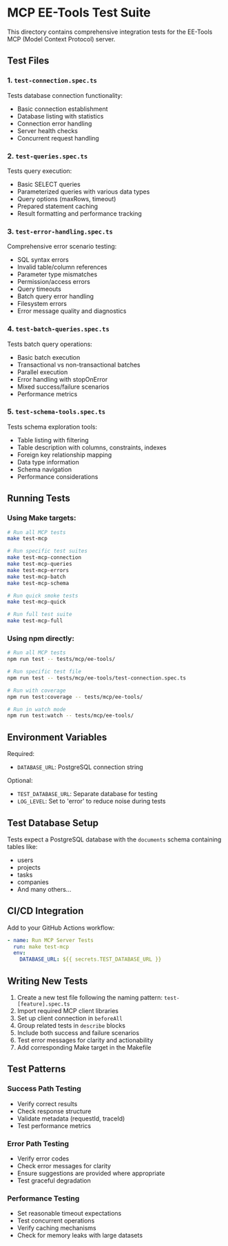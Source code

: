 # MCP EE-Tools Test Suite

This directory contains comprehensive integration tests for the EE-Tools MCP (Model Context Protocol) server.

## Test Files

### 1. `test-connection.spec.ts`
Tests database connection functionality:
- Basic connection establishment
- Database listing with statistics
- Connection error handling
- Server health checks
- Concurrent request handling

### 2. `test-queries.spec.ts`
Tests query execution:
- Basic SELECT queries
- Parameterized queries with various data types
- Query options (maxRows, timeout)
- Prepared statement caching
- Result formatting and performance tracking

### 3. `test-error-handling.spec.ts`
Comprehensive error scenario testing:
- SQL syntax errors
- Invalid table/column references
- Parameter type mismatches
- Permission/access errors
- Query timeouts
- Batch query error handling
- Filesystem errors
- Error message quality and diagnostics

### 4. `test-batch-queries.spec.ts`
Tests batch query operations:
- Basic batch execution
- Transactional vs non-transactional batches
- Parallel execution
- Error handling with stopOnError
- Mixed success/failure scenarios
- Performance metrics

### 5. `test-schema-tools.spec.ts`
Tests schema exploration tools:
- Table listing with filtering
- Table description with columns, constraints, indexes
- Foreign key relationship mapping
- Data type information
- Schema navigation
- Performance considerations

## Running Tests

### Using Make targets:
```bash
# Run all MCP tests
make test-mcp

# Run specific test suites
make test-mcp-connection
make test-mcp-queries
make test-mcp-errors
make test-mcp-batch
make test-mcp-schema

# Run quick smoke tests
make test-mcp-quick

# Run full test suite
make test-mcp-full
```

### Using npm directly:
```bash
# Run all MCP tests
npm run test -- tests/mcp/ee-tools/

# Run specific test file
npm run test -- tests/mcp/ee-tools/test-connection.spec.ts

# Run with coverage
npm run test:coverage -- tests/mcp/ee-tools/

# Run in watch mode
npm run test:watch -- tests/mcp/ee-tools/
```

## Environment Variables

Required:
- `DATABASE_URL`: PostgreSQL connection string

Optional:
- `TEST_DATABASE_URL`: Separate database for testing
- `LOG_LEVEL`: Set to 'error' to reduce noise during tests

## Test Database Setup

Tests expect a PostgreSQL database with the `documents` schema containing tables like:
- users
- projects
- tasks
- companies
- And many others...

## CI/CD Integration

Add to your GitHub Actions workflow:
```yaml
- name: Run MCP Server Tests
  run: make test-mcp
  env:
    DATABASE_URL: ${{ secrets.TEST_DATABASE_URL }}
```

## Writing New Tests

1. Create a new test file following the naming pattern: `test-[feature].spec.ts`
2. Import required MCP client libraries
3. Set up client connection in `beforeAll`
4. Group related tests in `describe` blocks
5. Include both success and failure scenarios
6. Test error messages for clarity and actionability
7. Add corresponding Make target in the Makefile

## Test Patterns

### Success Path Testing
- Verify correct results
- Check response structure
- Validate metadata (requestId, traceId)
- Test performance metrics

### Error Path Testing
- Verify error codes
- Check error messages for clarity
- Ensure suggestions are provided where appropriate
- Test graceful degradation

### Performance Testing
- Set reasonable timeout expectations
- Test concurrent operations
- Verify caching mechanisms
- Check for memory leaks with large datasets